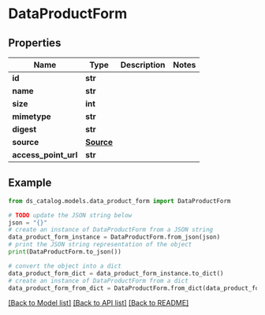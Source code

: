 # DataProductForm


## Properties

Name | Type | Description | Notes
------------ | ------------- | ------------- | -------------
**id** | **str** |  | 
**name** | **str** |  | 
**size** | **int** |  | 
**mimetype** | **str** |  | 
**digest** | **str** |  | 
**source** | [**Source**](Source.md) |  | 
**access_point_url** | **str** |  | 

## Example

```python
from ds_catalog.models.data_product_form import DataProductForm

# TODO update the JSON string below
json = "{}"
# create an instance of DataProductForm from a JSON string
data_product_form_instance = DataProductForm.from_json(json)
# print the JSON string representation of the object
print(DataProductForm.to_json())

# convert the object into a dict
data_product_form_dict = data_product_form_instance.to_dict()
# create an instance of DataProductForm from a dict
data_product_form_from_dict = DataProductForm.from_dict(data_product_form_dict)
```
[[Back to Model list]](../README.md#documentation-for-models) [[Back to API list]](../README.md#documentation-for-api-endpoints) [[Back to README]](../README.md)


